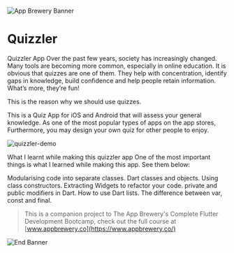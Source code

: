 ![App Brewery Banner](https://github.com/londonappbrewery/Images/blob/master/AppBreweryBanner.png)


# Quizzler
Quizzler App
Over the past few years, society has increasingly changed. Many tools are becoming more common, especially in online education. It is obvious that quizzes are one of them. They help with concentration, identify gaps in knowledge, build confidence and help people retain information. What’s more, they’re fun!

This is the reason why we should use quizzes. 

This is a Quiz App for iOS and Android that will assess your general knowledge. As one of the most popular types of apps on the app stores, Furthermore, you may design your own quiz for other people to enjoy. 

![quizzler-demo](https://user-images.githubusercontent.com/91304837/155714089-33b073dd-6609-4785-893a-4f1b4db79919.gif)

What I learnt while making this quizzler app
One of the most important things is what I learned while making this app. See them below:

Modularising code into separate classes.
Dart classes and objects.
Using class constructors.
Extracting Widgets to refactor your code.
private and public modifiers in Dart.
How to use Dart lists.
The difference between var, const and final.




>This is a companion project to The App Brewery's Complete Flutter Development Bootcamp, check out the full course at [www.appbrewery.co](https://www.appbrewery.co/)

![End Banner](https://github.com/londonappbrewery/Images/blob/master/readme-end-banner.png)
